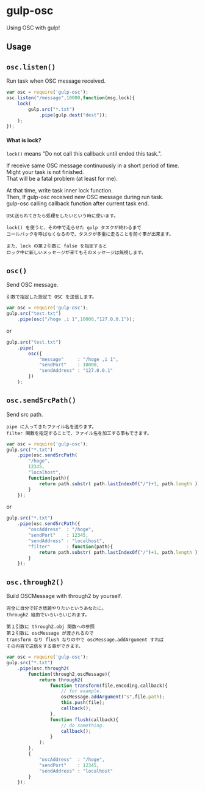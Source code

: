 gulp-osc
==============

Using OSC with gulp!

<!--
Getting started
-----

    npm install gulp-osc

-->

Usage
-----

## ``osc.listen()``

Run task when OSC message received.

```javascript
var osc = require('gulp-osc');
osc.listen("/message",10000,function(msg,lock){
    lock(
        gulp.src("*.txt")
            .pipe(gulp.dest("dest"));
    );
});
```

#### What is lock?

``lock()`` means "Do not call this callback until ended this task.".  

If receive same OSC message continuously in a short period of time.  
Might your task is not finished.  
That will be a fatal problem (at least for me).

At that time, write task inner lock function.  
Then, If gulp-osc received new OSC message during run task.  
gulp-osc calling callback function after current task end.

    OSC送られてきたら処理をしたいという時に使います。

    lock() を使うと、その中で走らせた gulp タスクが終わるまで
    コールバックを呼ばなくなるので、タスクが多重に走ることを防ぐ事が出来ます。

    また、lock の第２引数に false を指定すると
    ロック中に新しいメッセージが来てもそのメッセージは無視します。

## ``osc()``

Send OSC message.

    引数で指定した設定で OSC を送信します。

```javascript
var osc = require('gulp-osc');
gulp.src("test.txt")
    .pipe(osc("/hoge ,i 1",10000,"127.0.0.1"));
```

or

```javascript
gulp.src("test.txt")
    .pipe(
    	osc({
    		"message"     : "/hoge ,i 1",
    		"sendPort"    : 10000,
    		"sendAddress" : "127.0.0.1"
    	})
    );
```

## ``osc.sendSrcPath()``

Send src path.

    pipe に入ってきたファイル名を送ります。
    filter 関数を指定することで、ファイル名を加工する事もできます。

```javascript
var osc = require('gulp-osc');
gulp.src("*.txt")
    .pipe(osc.sendSrcPath(
    	"/hoge",
    	12345,
    	"localhost",
    	function(path){
			return path.substr( path.lastIndexOf("/")+1, path.length );
		}
	});
```

or

```javascript
gulp.src("*.txt")
    .pipe(osc.sendSrcPath({
		"oscAddress"  : "/hoge",
		"sendPort"    : 12345,
		"sendAddress" : "localhost",
		"filter"      : function(path){
			return path.substr( path.lastIndexOf("/")+1, path.length );
		}
	});
```

## ``osc.through2()``

Build OSCMessage with through2 by yourself.

    完全に自分で好き放題やりたいというあなたに。
    through2 経由でいろいろいじれます。

    第１引数に through2.obj 関数への参照
    第２引数に oscMessage が渡されるので
    transform なり flush なりの中で oscMessage.addArgument すれば
    その内容で送信をする事ができます。

```javascript
var osc = require('gulp-osc');
gulp.src("*.txt")
    .pipe(osc.through2(
    	function(through2,oscMessage){
    		return through2(
    			function transform(file,encoding,callback){
    				// for example.
    				oscMessage.addArgument("s",file.path);
    				this.push(file);
    				callback();
    			},
    			function flush(callback){
    				// do something.
    				callback();
    			}
    		);
    	},
    	{
			"oscAddress"  : "/hoge",
			"sendPort"    : 12345,
			"sendAddress" : "localhost"
		}
	});
```
